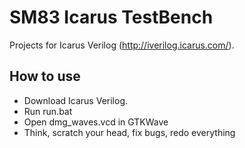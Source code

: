 # SM83 Icarus TestBench

Projects for Icarus Verilog (http://iverilog.icarus.com/).

## How to use

- Download Icarus Verilog.
- Run run.bat
- Open dmg_waves.vcd in GTKWave
- Think, scratch your head, fix bugs, redo everything
